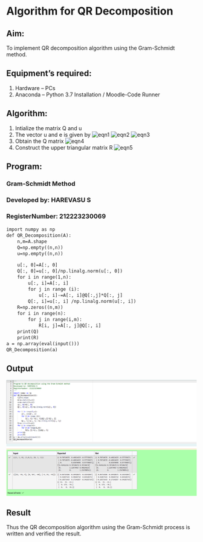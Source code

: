 # Algorithm for QR Decomposition
## Aim:
To implement QR decomposition algorithm using the Gram-Schmidt method.
## Equipment’s required:
1.	Hardware – PCs
2.	Anaconda – Python 3.7 Installation / Moodle-Code Runner
## Algorithm:
1.	Intialize the matrix Q and u
2.	The vector u and e is given by
    ![eqn1](./ex4.jpg)
    ![eqn2](./ex6.jpg)
    ![eqn3](./ex3.jpg)
3.	Obtain the Q matrix    ![eqn4](./ex1.jpg)
4.	Construct the upper triangular matrix R
    ![eqn5](./ex2.jpg)
## Program:
### Gram-Schmidt Method
### Developed by: HAREVASU S
### RegisterNumber: 212223230069
```
import numpy as np
def QR_Decomposition(A):
    n,m=A.shape
    Q=np.empty((n,n))
    u=np.empty((n,n))
```
```
    u[:, 0]=A[:, 0]
    Q[:, 0]=u[:, 0]/np.linalg.norm(u[:, 0])
    for i in range(1,n):
        u[:, i]=A[:, i]
        for j in range (i):
            u[:, i]-=A[:, i]@Q[:,j]*Q[:, j]
        Q[:, i]=u[:, i] /np.linalg.norm(u[:, i])  
    R=np.zeros((n,m))
    for i in range(n):
        for j in range(i,m):
            R[i, j]=A[:, j]@Q[:, i]
    print(Q)
    print(R)
a = np.array(eval(input()))
QR_Decomposition(a)
```
## Output
![alt text](image.png)
## Result
Thus the QR decomposition algorithm using the Gram-Schmidt process is written and verified the result.
